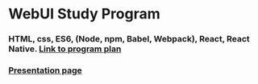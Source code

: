 # WebUI Study Program

### HTML, css, ES6, (Node, npm, Babel, Webpack), React, React Native. [Link to program plan](https://docs.google.com/spreadsheets/d/1YHeA5TOYwLi_D0tri4oWnck8Tz-E3UpTPFfErCnSF8U/edit?usp=sharing)

### [Presentation page](https://nazarap.github.io/WebUI-Study-Program/)